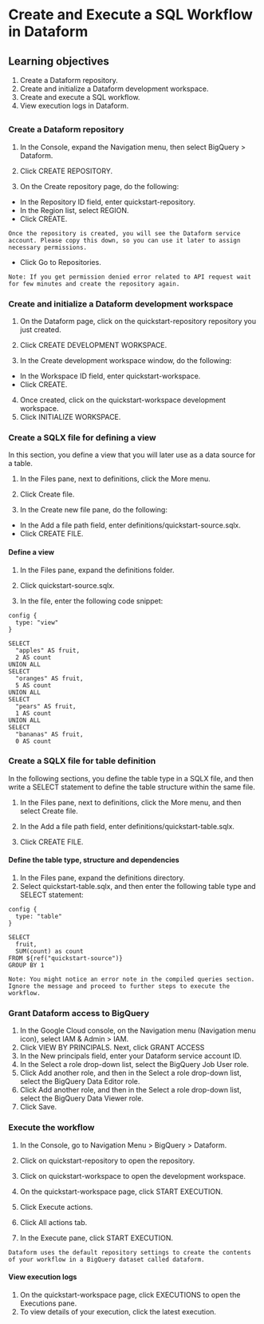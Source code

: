 # Create and Execute a SQL Workflow in Dataform

## Learning objectives
1. Create a Dataform repository.
2. Create and initialize a Dataform development workspace.
3. Create and execute a SQL workflow.
4. View execution logs in Dataform.

##

### Create a Dataform repository
1. In the Console, expand the Navigation menu, then select BigQuery > Dataform.
2. Click CREATE REPOSITORY.


3. On the Create repository page, do the following:
- In the Repository ID field, enter quickstart-repository.
- In the Region list, select REGION.
- Click CREATE.
```
Once the repository is created, you will see the Dataform service account. Please copy this down, so you can use it later to assign necessary permissions.
```


- Click Go to Repositories.
```
Note: If you get permission denied error related to API request wait for few minutes and create the repository again.
```


### Create and initialize a Dataform development workspace
1. On the Dataform page, click on the quickstart-repository repository you just created.
2. Click CREATE DEVELOPMENT WORKSPACE.


3. In the Create development workspace window, do the following:
- In the Workspace ID field, enter quickstart-workspace.
- Click CREATE.


4. Once created, click on the quickstart-workspace development workspace.
5. Click INITIALIZE WORKSPACE.


### Create a SQLX file for defining a view
In this section, you define a view that you will later use as a data source for a table.
1. In the Files pane, next to definitions, click the More menu.
2. Click Create file.


3. In the Create new file pane, do the following:
- In the Add a file path field, enter definitions/quickstart-source.sqlx.
- Click CREATE FILE.


#### Define a view
1. In the Files pane, expand the definitions folder.
2. Click quickstart-source.sqlx.


3. In the file, enter the following code snippet:
```
config {
  type: "view"
}

SELECT
  "apples" AS fruit,
  2 AS count
UNION ALL
SELECT
  "oranges" AS fruit,
  5 AS count
UNION ALL
SELECT
  "pears" AS fruit,
  1 AS count
UNION ALL
SELECT
  "bananas" AS fruit,
  0 AS count
```


### Create a SQLX file for table definition
In the following sections, you define the table type in a SQLX file, and then write a SELECT statement to define the table structure within the same file.
1. In the Files pane, next to definitions, click the More menu, and then select Create file.


2. In the Add a file path field, enter definitions/quickstart-table.sqlx.
3. Click CREATE FILE.


#### Define the table type, structure and dependencies
1. In the Files pane, expand the definitions directory.
2. Select quickstart-table.sqlx, and then enter the following table type and SELECT statement:
```
config {
  type: "table"
}

SELECT
  fruit,
  SUM(count) as count
FROM ${ref("quickstart-source")}
GROUP BY 1
```
```
Note: You might notice an error note in the compiled queries section. Ignore the message and proceed to further steps to execute the workflow.
```


### Grant Dataform access to BigQuery
1. In the Google Cloud console, on the Navigation menu (Navigation menu icon), select IAM & Admin > IAM.
2. Click VIEW BY PRINCIPALS. Next, click GRANT ACCESS
3. In the New principals field, enter your Dataform service account ID.
4. In the Select a role drop-down list, select the BigQuery Job User role.
5. Click Add another role, and then in the Select a role drop-down list, select the BigQuery Data Editor role.
6. Click Add another role, and then in the Select a role drop-down list, select the BigQuery Data Viewer role.
7. Click Save.


### Execute the workflow
1. In the Console, go to Navigation Menu > BigQuery > Dataform.
2. Click on quickstart-repository to open the repository.
3. Click on quickstart-workspace to open the development workspace.
4. On the quickstart-workspace page, click START EXECUTION.


5. Click Execute actions.


6. Click All actions tab.


7. In the Execute pane, click START EXECUTION.
```
Dataform uses the default repository settings to create the contents of your workflow in a BigQuery dataset called dataform.
```


#### View execution logs
1. On the quickstart-workspace page, click EXECUTIONS to open the Executions pane.
2. To view details of your execution, click the latest execution.
